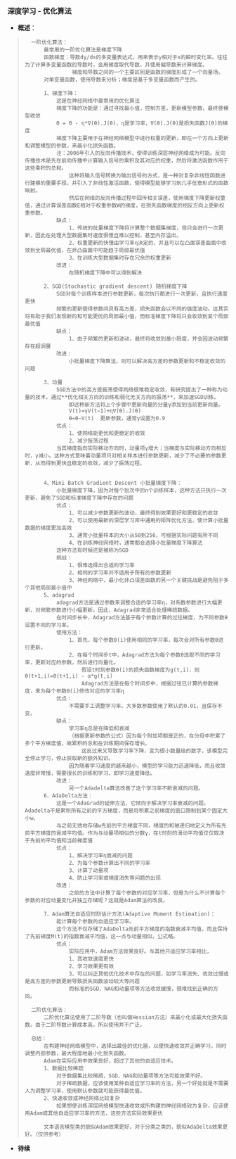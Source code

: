 ### 深度学习 - 优化算法
- **概述**：
>       一阶优化算法：
>           最常用的一阶优化算法是梯度下降
>           函数梯度：导数dy/dx的多变量表达式，用来表示y相对于x的瞬时变化率。往往为了计算多变量函数的导数时，会用梯度取代导数，并使用偏导数来计算梯度。
>                    梯度和导数之间的一个主要区别是函数的梯度形成了一个向量场。
>           对单变量函数，使用导数来分析；梯度是基于多变量函数而产生的。
>
>           1、梯度下降：
>               这是在神经网络中最常用的优化算法
>               梯度下降的功能是：通过寻找最小值，控制方差，更新模型参数，最终使模型收敛
>               Θ = Θ - η*∇(θ).J(θ)，η是学习率，∇(θ).J(θ)是损失函数J(θ)的梯度
>               梯度下降主要用于在神经网络模型中进行权重的更新，即在一个方向上更新和调整模型的参数，来最小化损失函数。
>               注：2006年引入的反向传播技术，使得训练深层神经网络成为可能。反向传播技术是先在前向传播中计算输入信号的乘积及其对应的权重，然后将激活函数作用于这些乘积的总和。
>                   这种将输入信号转换为输出信号的方式，是一种对复杂非线性函数进行建模的重要手段，并引入了非线性激活函数，使得模型能够学习到几乎任意形式的函数映射。
>                   然后在网络的反向传播过程中回传相关误差，使用梯度下降更新权重值，通过计算误差函数E相对于权重参数W的梯度，在损失函数梯度的相反方向上更新权重参数。
>               缺点：
>                   1、传统的批量梯度下降将计算整个数据集梯度，但只会进行一次更新，因此在处理大型数据集时速度很慢且难以控制，甚至内存溢出。
>                   2、权重更新的快慢由学习率η决定的，并且可以在凸面误差曲面中收敛到全局最优值，在非凸曲面中可能趋于局部最优值
>                   3、在训练大型数据集时存在冗余的权重更新
>               改进：
>                   在随机梯度下降中可以得到解决
>
>           2、SGD(Stochastic gradient descent) 随机梯度下降
>               SGD对每个训练样本进行参数更新，每次执行都进行一次更新，且执行速度更快
>               频繁的更新使得参数间具有高方差，损失函数会以不同的强度波动。这其实将有助于我们发现新的和可能更优的局部最小值，而标准梯度下降将只会收敛到某个局部最优值
>               缺点：
>                   1、由于频繁的更新和波动，最终将收敛到最小限度，并会因波动频繁存在超调量
>               改进：
>                   小批量梯度下降算法，则可以解决高方差的参数更新和不稳定收敛的问题
>
>           3、动量
>               SGD方法中的高方差振荡使得网络很难稳定收敛，有研究提出了一种称为动量的技术，通过**优化相关方向的训练和弱化无关方向的振荡**，来加速SGD训练。
>                   即这种新方法将上个步骤中更新向量的分量γ添加到当前更新向量。
>                   V(t)=γV(t−1)+η∇(θ).J(θ)
>                   θ=θ−V(t)  更新参数，通常γ设置为0.9
>               优点：
>                   1、使网络能更优和更稳定的收敛
>                   2、减少振荡过程
>               当其梯度指向实际移动方向时，动量项γ增大；当梯度与实际移动方向相反时，γ减小。这种方式意味着动量项只对相关样本进行参数更新，减少了不必要的参数更新，从而得到更快且稳定的收敛，减少了振荡过程。
>
>
>           4、Mini Batch Gradient Descent 小批量梯度下降：
>               小批量梯度下降，因为对每个批次中的n个训练样本，这种方法只执行一次更新，避免了SGD和标准梯度下降中存在的问题
>               优点：
>                   1、可以减少参数更新的波动，最终得到效果更好和更稳定的收敛
>                   2、可以使用最新的深层学习库中通用的矩阵优化方法，使计算小批量数据的梯度更加高效
>                   3、通常小批量样本的大小从50到256，可根据实际问题有所不同
>                   4、在训练神经网络时，通常都会选择小批量梯度下降算法
>               这种方法有时候还是被称为SGD
>               挑战：
>                   1、很难选择出合适的学习率
>                   2、相同的学习率并不适用于所有的参数更新
>                   3、神经网络中，最小化非凸误差函数的另一个关键挑战是避免陷于多个其他局部最小值中
>           5、adagrad
>               adagrad方法是通过参数来调整合适的学习率η，对系数参数进行大幅更新，对频繁参数进行小幅更新。因此，Adagrad非常适合处理稀疏数据。
>               在时间步长中，Adagrad方法基于每个参数计算的过往梯度，为不同参数θ设置不同的学习率。
>               使用方法：
>                   1、首先，每个参数θ(i)使用相同的学习率，每次会对所有参数θ进行更新。
>                   2、在每个时间步t中，Adagrad方法为每个参数θ选取不同的学习率，更新对应的参数，然后进行向量化。
>                       假设t时刻参数θ(i)的损失函数梯度为g(t,i)，则θ(t+1,i)=θ(t+1,i) - α*g(t,i)
>                       Adagrad方法是在每个时间步中，根据过往已计算的参数梯度，来为每个参数θ(i)修改对应的学习率η
>               优点：
>                   不需要手工调整学习率。大多数参数使用了默认的0.01，且保存不变。
>               缺点：
>                   学习率η总是在降低和衰减
>                   （根据更新参数的公式）因为每个附加项都是正的，在分母中积累了多个平方梯度值，故累积的总和在训练期间保存增长。
>                       这反过来又导致学习率下降，变为很小数量级的数字，该模型完全停止学习，停止获取新的额外知识。
>                   因为随着学习速度的越来越小，模型的学习能力迅速降低，而且收敛速度非常慢，需要很长的训练和学习，即学习速度降低。
>               改进：
>                   另一个Adadelta算法改善了这个学习率不断衰减的问题。
>           6、AdaDelta方法：
>               这是一个AdaGrad的延伸方法，它倾向于解决学习率衰减的问题。Adadelta不是累积所有之前的平方梯度，而是将积累之前梯度的窗口限制到某个固定大小w。
>               与之前无效地存储w先前的平方梯度不同，梯度的和被递归地定义为所有先前平方梯度的衰减平均值。作为与动量项相似的分数γ，在t时刻的滑动平均值仅仅取决于先前的平均值和当前梯度值
>               优点：
>                   1、解决学习率η衰减的问题
>                   2、为每个参数计算出不同的学习率
>                   3、计算了动量项
>                   4、防止学习率或梯度消失等问题的出现
>               改进：
>                   之前的方法中计算了每个参数的对应学习率，但是为什么不计算每个参数的对应动量变化并独立存储呢？这就是Adam算法的改良。
>
>           7、Adam算法自适应时刻估计方法(Adaptive Moment Estimation)：
>               能计算每个参数的自适应学习率。
>               这个方法不仅存储了AdaDelta先前平方梯度的指数衰减平均值，而且保持了先前梯度M(t)的指数衰减平均值，这一点与动量相似，公式略。
>               优点：
>                   实际应用中，Adam方法效果良好。与其他只适应学习率相比，
>                   1、其收敛速度更快
>                   2、学习效果更有效
>                   3、可以纠正其他优化技术中存在的问题，如学习率消失、收敛过慢或是高方差的参数更新导致损失函数波动较大等问题
>                   而标准的SGD、NAG和动量项等方法收敛缓慢，很难找到正确的方向。
>
>       二阶优化算法：
>           二阶优化算法使用了二阶导数（也叫做Hessian方法）来最小化或最大化损失函数。由于二阶导数计算成本高，所以使用并不广泛。
>
>       总结：
>           在构建神经网络模型中，选择出最佳的优化器，以便快速收敛并正确学习，同时调整内部参数，最大程度地最小化损失函数。
>           Adam在实际应用中效果良好，超过了其他的自适应技术。
>           1、数据比较稀疏
>               对于数据集比较稀疏，SGD、NAG和动量项等方法可能效果不好。
>               对于稀疏数据，应该使用某种自适应学习率的方法，另一个好处就是不需要人为调整学习率，使用默认参数就可能获得最优值。
>           2、快速收敛或神经网络比较复杂
>               如果想使训练深层网络模型快速收敛或所构建的神经网络较为复杂，应该使用Adam或其他自适应学习率的方法，这些方法实际效果更优
>
>           文本语言模型类的貌似Adam效果更好，对于分类之类的，貌似AdaDelta效果更好。（仅供参考）
>
>
>
>
>
>
>
>
>

- **待续**
>
>
>
>
>
>
>
>
>
>
>
>
>
>
>
